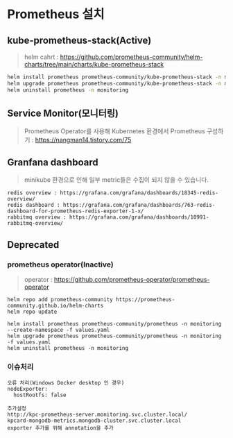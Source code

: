 # Prometheus 설치


## kube-prometheus-stack(Active)

> helm cahrt : https://github.com/prometheus-community/helm-charts/tree/main/charts/kube-prometheus-stack

```sh
helm install prometheus prometheus-community/kube-prometheus-stack -n monitoring --create-namespace --version=70.7.0 -f values.yaml
helm upgrade prometheus prometheus-community/kube-prometheus-stack -n monitoring --version=70.7.0 -f values.yaml
helm uninstall prometheus -n monitoring
```

## Service Monitor(모니터링)

> Prometheus Operator를 사용해 Kubernetes 환경에서 Prometheus 구성하기 : https://nangman14.tistory.com/75

## Granfana dashboard

> minikube 환경으로 인해 일부 metric들은 수집이 되지 않을 수 있습니다.

```
redis overview : https://grafana.com/grafana/dashboards/18345-redis-overview/
redis dashboard : https://grafana.com/grafana/dashboards/763-redis-dashboard-for-prometheus-redis-exporter-1-x/
rabbitmq overview : https://grafana.com/grafana/dashboards/10991-rabbitmq-overview/
```

## Deprecated

### prometheus operator(Inactive)

> operator : https://github.com/prometheus-operator/prometheus-operator

```
helm repo add prometheus-community https://prometheus-community.github.io/helm-charts
helm repo update

helm install prometheus prometheus-community/prometheus -n monitoring --create-namespace -f values.yaml
helm upgrade prometheus prometheus-community/prometheus -n monitoring -f values.yaml
helm uninstall prometheus -n monitoring
```

### 이슈처리

```
오류 처리(Windows Docker desktop 인 경우)
nodeExporter:
  hostRootfs: false

추가설정
http://kpc-prometheus-server.monitoring.svc.cluster.local/
kpcard-mongodb-metrics.mongodb-cluster.svc.cluster.local
exporter 추가를 위해 annotation을 추가
```
